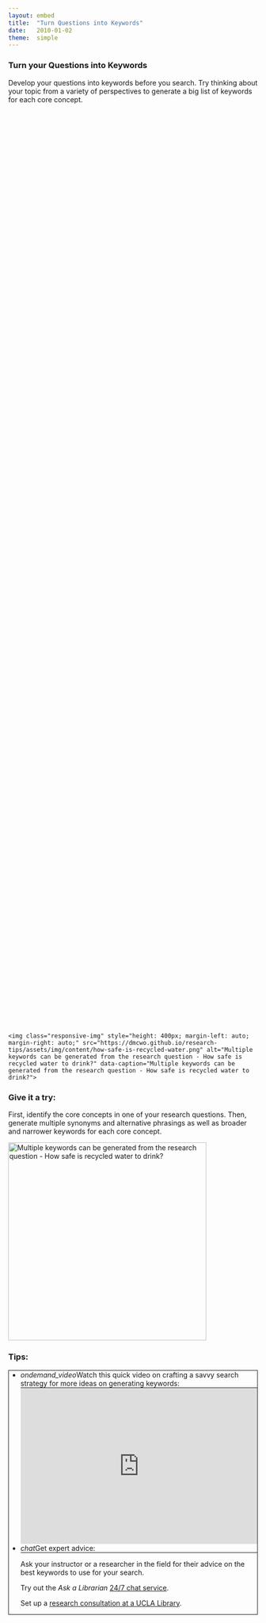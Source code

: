 ```yaml
---
layout: embed
title:  "Turn Questions into Keywords"
date:   2010-01-02
theme:  simple
---
```


<section style="text-align: left;">
    <div style="height: 50%;">
    <h3>Turn your Questions into Keywords</h3>
    <p class="intro"><span class="dropcap">D</span>evelop your questions into keywords before you search. Try thinking about your topic from a variety of perspectives to generate a big list of keywords for each core concept.</p>
    </div>

    <img class="responsive-img" style="height: 400px; margin-left: auto; margin-right: auto;" src="https://dmcwo.github.io/research-tips/assets/img/content/how-safe-is-recycled-water.png" alt="Multiple keywords can be generated from the research question - How safe is recycled water to drink?" data-caption="Multiple keywords can be generated from the research question - How safe is recycled water to drink?"> 
</section>
<section style="text-align: left;">
    <h3><i class="fa fa-pencil-square-o" aria-hidden="true"></i> Give it a try:</h3>
    <p class="flow-text">First, identify the core concepts in one of your research questions. Then, generate multiple synonyms and alternative phrasings as well as broader and narrower keywords for each core concept.</p>
    <img class="responsive-img" style="height: 400px;" src="https://dmcwo.github.io/research-tips/assets/img/content/how-safe-is-recycled-water.png" alt="Multiple keywords can be generated from the research question - How safe is recycled water to drink?" data-caption="Multiple keywords can be generated from the research question - How safe is recycled water to drink?"> 
</section>
<section style="text-align: left; height: 100%;">
    <h3>Tips:</h3>
    <ul class="collapsible" data-collapsible="accordion" style="border-style: solid; border-width: thin;">
        <li>
            <div class="collapsible-header flowtext" style="border-bottom-style: solid; border-bottom-width: thin;"><i class="material-icons">ondemand_video</i>Watch this quick video on crafting a savvy search strategy for more ideas on generating keywords:</div>
            <div class="collapsible-body">
                <iframe width="100%" height="315" src="https://www.youtube.com/embed/bgnGGK_21sE?list=PLV8eqWoGXke5D5bmwscUhow1RJKWZmMRZ" frameborder="0" allowfullscreen></iframe>
            </div>
        </li>
        <li>
            <div class="collapsible-header flowtext" style="border-bottom-style: solid; border-bottom-width: thin;"><i class="material-icons">chat</i>Get expert advice:</div>
            <div class="collapsible-body">
                <p>Ask your instructor or a researcher in the field for their advice on the best keywords to use for your search.</p>
                <p>Try out the <em>Ask a Librarian</em> <a href="http://library.ucla.edu/questions" target="_blank">24/7 chat service</a>.</p>
                <p>Set up a <a href="http://library.ucla.edu/questions" target="_blank">research consultation at a UCLA Library</a>.</p>
            </div>
        </li>
    </ul>
</section>